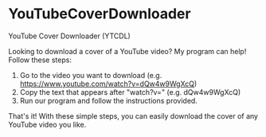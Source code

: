 # YouTubeCoverDownloader
YouTube Cover Downloader (YTCDL)

Looking to download a cover of a YouTube video? My program can help! Follow these steps:

1. Go to the video you want to download (e.g. https://www.youtube.com/watch?v=dQw4w9WgXcQ)
2. Copy the text that appears after "watch?v=" (e.g. dQw4w9WgXcQ)
3. Run our program and follow the instructions provided.

That's it! With these simple steps, you can easily download the cover of any YouTube video you like.
